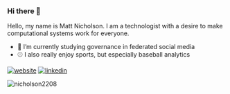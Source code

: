 ### Hi there 👋

 Hello, my name is Matt Nicholson. I am a technologist with a desire to make computational systems work for everyone. 


- 🔭 I’m currently studying governance in federated social media
- ⚾ I also really enjoy sports, but especially baseball analytics


[![website](https://img.shields.io/badge/-website-orange)](https://mnnicholson.com/)
[![linkedin](https://img.shields.io/badge/-linkedin-blue)](https://www.linkedin.com/in/matthewnnicholson/)

<p><img align="center" src="https://github-readme-streak-stats.herokuapp.com/?user=nicholson2208&" alt="nicholson2208" /></p>
